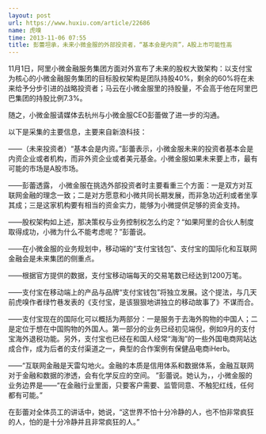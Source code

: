 ```yaml
---
layout: post
url: https://www.huxiu.com/article/22686
name: 虎嗅
time: 2013-11-06 07:55
title: 彭蕾坦承，未来小微金服的外部投资者，“基本会是内资”，A股上市可能性高
---
```

11月1日，阿里小微金融服务集团方面对外宣布了未来的股权大致架构：以支付宝为核心的小微金融服务集团的目标股权架构是团队持股40%，剩余的60%将在未来给予分步引进的战略投资者；马云在小微金服里的持股量，不会高于他在阿里巴巴集团的持股比例7.3%。

随之，小微金服请媒体去杭州与小微金服CEO彭蕾做了进一步的沟通。

以下是采集的主要信息，主要来自新浪科技：

——（未来投资者）“基本会是内资。”彭蕾表示，小微金服未来的投资者基本会是内资企业或者机构，而非外资企业或者美元基金。小微金服如果未来要上市，最有可能的市场是A股市场。

——彭蕾透露， 小微金服在挑选外部投资者时主要看重三个方面：一是双方对互联网金融的理念一致；二是对方愿意和小微共同长期发展，而非急功近利或者坐享其成；三是这家机构要有相当的资金实力，能够为小微提供足够的资金支持。

——股权架构如上述，那决策权与业务控制权怎么约定？“如果阿里的合伙人制度取得成功，小微为什么不能考虑呢？”彭蕾说。

——在小微金服的业务规划中，移动端的“支付宝钱包”、支付宝的国际化和互联网金融会是未来集团的侧重点。

——根据官方提供的数据，支付宝移动端每天的交易笔数已经达到1200万笔。

——支付宝在移动端上的产品与品牌“支付宝钱包”将独立发展。这个提法，与几天前虎嗅作者绿竹巷发表的《支付宝，是该狠狠地讲独立的移动故事了》不谋而合。

——支付宝现在的国际化可以概括为两部分：一是服务于去海外购物的中国人；二是定位于想在中国购物的外国人。第一部分的业务已经初见端倪，例如9月的支付宝海外退税功能。另外，支付宝也已经在和国人经常“海淘”的一些外国电商网站达成合作，成为后者的支付渠道之一，典型的合作案例有保健品电商iHerb。

——“互联网金融是天雷勾地火。金融的本质是信用体系和数据体系，金融互联网对于金融和数据的渗透，会有化学反应的空间。 ”彭蕾说。她认为，，小微金服的业务边界是——“在金融行业里面，只要客户需要、监管同意、不触犯红线，任何都有可能。”

在彭蕾对全体员工的讲话中，她说，“这世界不怕十分冷静的人，也不怕非常疯狂的人，怕的是十分冷静并且非常疯狂的人。”

